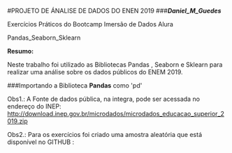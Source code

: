 #PROJETO DE ÁNALISE DE DADOS DO ENEN 2019
###***Daniel_M_Guedes***

Exercícios Práticos do Bootcamp Imersão de Dados Alura

Pandas_Seaborn_Sklearn


**Resumo:**

Neste trabalho foi utilizado as Bibliotecas Pandas , Seaborn e Sklearn para realizar uma análise sobre os dados públicos do ENEM 2019. 



###Importando a Biblioteca **Pandas** como 'pd'

Obs1.: A Fonte de dados pública, na integra,  pode ser acessada no endereço do INEP: http://download.inep.gov.br/microdados/microdados_educacao_superior_2019.zip 

Obs2.: Para os exercícios foi criado uma amostra aleatória que está disponível no GITHUB : 
